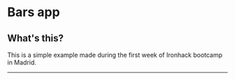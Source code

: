 # Bars app

## What's this?
This is a simple example made during the first week of Ironhack bootcamp in Madrid.

---